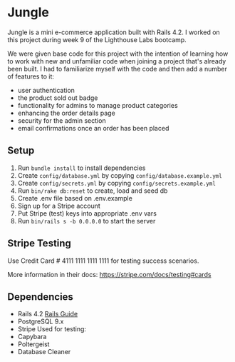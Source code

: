 # Jungle

Jungle is a mini e-commerce application built with Rails 4.2. I worked on this project during week 9 of the Lighthouse Labs bootcamp. 

We were given base code for this project with the intention of learning how to work with new and unfamiliar code when joining a project that's already been built. I had to familiarize myself with the code and then add a number of features to it: 
 - user authentication
 - the product sold out badge
 - functionality for admins to manage product categories
 - enhancing the order details page
 - security for the admin section
 - email confirmations once an order has been placed

## Setup

1. Run `bundle install` to install dependencies
2. Create `config/database.yml` by copying `config/database.example.yml`
3. Create `config/secrets.yml` by copying `config/secrets.example.yml`
4. Run `bin/rake db:reset` to create, load and seed db
5. Create .env file based on .env.example
6. Sign up for a Stripe account
7. Put Stripe (test) keys into appropriate .env vars
8. Run `bin/rails s -b 0.0.0.0` to start the server

## Stripe Testing

Use Credit Card # 4111 1111 1111 1111 for testing success scenarios.

More information in their docs: <https://stripe.com/docs/testing#cards>

## Dependencies

* Rails 4.2 [Rails Guide](http://guides.rubyonrails.org/v4.2/)
* PostgreSQL 9.x
* Stripe
Used for testing: 
* Capybara
* Poltergeist
* Database Cleaner
